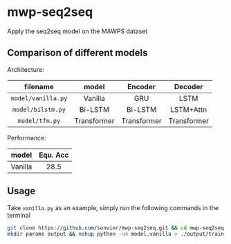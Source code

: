 # mwp-seq2seq

Apply the seq2seq model on the MAWPS dataset

## Comparison of different models

Architecture:

<div align="center">

|filename|model | Encoder|Decoder|
|:-:|:-:|:-:|:-:|
|`model/vanilla.py`|Vanilla|GRU|LSTM|
|`model/bilstm.py`|Bi-LSTM|Bi-LSTM|LSTM+Attn|
|`model/tfm.py`|Transformer|Transformer|Transformer|




</div>

Performance:

<div align="center">

| model| Equ. Acc|
|:-:|:-:|
|Vanilla| 28.5|


</div>



## Usage

Take `vanilla.py` as an example, simply run the following commands in the terminal

```bash
git clone https://github.com/sonvier/mwp-seq2seq.git && cd mwp-seq2seq
mkdir params output && nohup python -um model.vanilla > ./output/train.log 2>&1 &
```